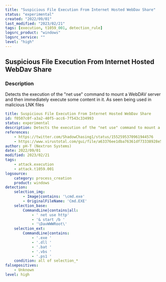 ```yaml
---
title: "Suspicious File Execution From Internet Hosted WebDav Share"
status: "experimental"
created: "2022/09/01"
last_modified: "2023/02/21"
tags: [execution, t1059_001, detection_rule]
logsrc_product: "windows"
logsrc_service: ""
level: "high"
---
```


## Suspicious File Execution From Internet Hosted WebDav Share

### Description

Detects the execution of the "net use" command to mount a WebDAV server and then immediately execute some content in it. As seen being used in malicious LNK files

```yml
title: Suspicious File Execution From Internet Hosted WebDav Share
id: f0507c0f-a3a2-40f5-acc6-7f543c334993
status: experimental
description: Detects the execution of the "net use" command to mount a WebDAV server and then immediately execute some content in it. As seen being used in malicious LNK files
references:
    - https://twitter.com/ShadowChasing1/status/1552595370961944576
    - https://www.virustotal.com/gui/file/a63376ee1dba76361df73338928e528ca5b20171ea74c24581605366dcaa0104/behavior
author: pH-T (Nextron Systems)
date: 2022/09/01
modified: 2023/02/21
tags:
    - attack.execution
    - attack.t1059.001
logsource:
    category: process_creation
    product: windows
detection:
    selection_img:
        - Image|contains: '\cmd.exe'
        - OriginalFileName: 'Cmd.EXE'
    selection_base:
        CommandLine|contains|all:
            - ' net use http'
            - '& start /b '
            - '\DavWWWRoot\'
    selection_ext:
        CommandLine|contains:
            - '.exe '
            - '.dll '
            - '.bat '
            - '.vbs '
            - '.ps1 '
    condition: all of selection_*
falsepositives:
    - Unknown
level: high

```
